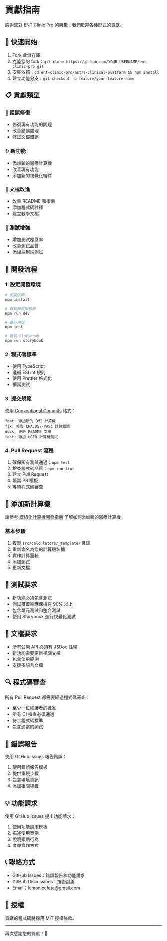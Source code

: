 # 貢獻指南

感謝您對 ENT Clinic Pro 的興趣！我們歡迎各種形式的貢獻。

## 🚀 快速開始

1. Fork 此儲存庫
2. 克隆您的 fork：`git clone https://github.com/YOUR_USERNAME/ent-clinic-pro.git`
3. 安裝依賴：`cd ent-clinic-pro/astro-clinical-platform && npm install`
4. 建立功能分支：`git checkout -b feature/your-feature-name`

## 📋 貢獻類型

### 🐛 錯誤修復
- 修復現有功能的問題
- 改善錯誤處理
- 修正文檔錯誤

### ✨ 新功能
- 添加新的醫療計算機
- 改善現有功能
- 添加新的視覺化組件

### 📝 文檔改進
- 改善 README 和指南
- 添加程式碼註釋
- 建立教學文檔

### 🧪 測試增強
- 增加測試覆蓋率
- 改善測試品質
- 添加端到端測試

## 🔧 開發流程

### 1. 設定開發環境

```bash
# 安裝依賴
npm install

# 啟動開發服務器
npm run dev

# 運行測試
npm test

# 啟動 Storybook
npm run storybook
```

### 2. 程式碼標準

- 使用 TypeScript
- 遵循 ESLint 規則
- 使用 Prettier 格式化
- 撰寫測試

### 3. 提交規範

使用 [Conventional Commits](https://www.conventionalcommits.org/) 格式：

```
feat: 添加新的 BMI 計算機
fix: 修復 CHA₂DS₂-VASc 計算錯誤
docs: 更新 README 文檔
test: 添加 eGFR 計算機測試
```

### 4. Pull Request 流程

1. 確保所有測試通過：`npm test`
2. 檢查程式碼品質：`npm run lint`
3. 建立 Pull Request
4. 填寫 PR 模板
5. 等待程式碼審查

## 🧮 添加新計算機

請參考 [模組化計算機開發指南](./MODULAR_CALCULATOR_GUIDE.md) 了解如何添加新的醫療計算機。

### 基本步驟

1. 複製 `src/calculators/_template/` 目錄
2. 重新命名為您的計算機名稱
3. 實作計算邏輯
4. 添加測試
5. 更新文檔

## 🧪 測試要求

- 新功能必須包含測試
- 測試覆蓋率應保持在 90% 以上
- 包含單元測試和整合測試
- 使用 Storybook 進行視覺化測試

## 📝 文檔要求

- 所有公開 API 必須有 JSDoc 註釋
- 新功能需要更新相關文檔
- 包含使用範例
- 支援多語言文檔

## 🔍 程式碼審查

所有 Pull Request 都需要經過程式碼審查：

- 至少一位維護者的批准
- 所有 CI 檢查必須通過
- 符合程式碼標準
- 包含適當的測試

## 🐛 錯誤報告

使用 GitHub Issues 報告錯誤：

1. 使用錯誤報告模板
2. 提供重現步驟
3. 包含環境資訊
4. 添加相關標籤

## 💡 功能請求

使用 GitHub Issues 提出功能請求：

1. 使用功能請求模板
2. 描述使用案例
3. 說明預期行為
4. 考慮實作方式

## 📞 聯絡方式

- GitHub Issues：錯誤報告和功能請求
- GitHub Discussions：技術討論
- Email：lemonicefate@gmail.com

## 📄 授權

貢獻的程式碼將採用 MIT 授權條款。

---

再次感謝您的貢獻！🙏